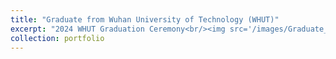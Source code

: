 ```yaml
---
title: "Graduate from Wuhan University of Technology (WHUT)"
excerpt: "2024 WHUT Graduation Ceremony<br/><img src='/images/Graduate_whut.png' width='500'>"
collection: portfolio
---
```

